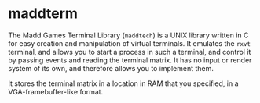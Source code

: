 maddterm
========

The Madd Games Terminal Library (`maddtech`) is a UNIX library written in C for easy creation and manipulation of virtual terminals. It emulates the `rxvt` terminal, and allows you to start a process in such a terminal, and control it by passing events and reading the terminal matrix. It has no input or render system of its own, and therefore allows you to implement them.

It stores the terminal matrix in a location in RAM that you specified, in a VGA-framebuffer-like format.
